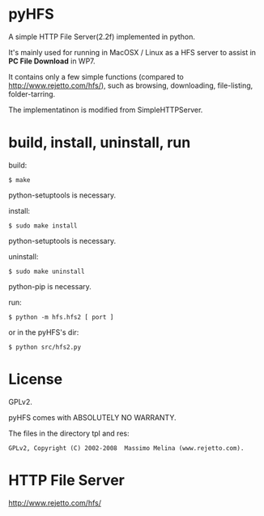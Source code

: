 pyHFS
==========
A simple HTTP File Server(2.2f) implemented in python. 

It's mainly used for running in MacOSX / Linux as a HFS server to assist in <b>PC File Download</b> in WP7.

It contains only a few simple functions (compared to http://www.rejetto.com/hfs/), 
    such as browsing, downloading, file-listing, folder-tarring.

The implementatinon is modified from SimpleHTTPServer.


build, install, uninstall, run
==============================
build:

    $ make

  python-setuptools is necessary.

install:

    $ sudo make install

  python-setuptools is necessary.

uninstall:

    $ sudo make uninstall

  python-pip is necessary.

run:

    $ python -m hfs.hfs2 [ port ]

  or in the pyHFS's dir:

    $ python src/hfs2.py


License
=========
GPLv2.

pyHFS comes with ABSOLUTELY NO WARRANTY.

The files in the directory tpl and res:

    GPLv2, Copyright (C) 2002-2008  Massimo Melina (www.rejetto.com).


HTTP File Server
================
http://www.rejetto.com/hfs/

